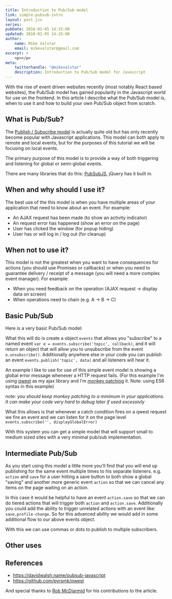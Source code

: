 ```yaml
---
title: Introduction to Pub/Sub model
link: simple-pubsub-intro
layout: post.jsx
series:
pubDate: 2016-01-05 14:15:00
updated: 2016-01-05 14:15:00
author:
    name: Mike Valstar
    email: mikevalstar@gmail.com
excerpt: >
    <p></p>
meta:
    twitterhandle: "@mikevalstar"
    description: Introduction to Pub/Sub model for Javascript
---
```


With the rise of event driven websites recently (most notably React based websites), the Pub/Sub model has gained popularity in the Javascript world for use on the frontend. In this article I describe what the Pub/Sub model is, when to use it and how to build your own Pub/Sub object from scratch.

## What is Pub/Sub?
The [Publish / Subscribe model](https://en.wikipedia.org/wiki/Publish%E2%80%93subscribe_pattern) is actually quite old but has only recently become popular with Javascript applications. This model can both apply to remote and local events, but for the purposes of this tutorial we will be focusing on local events.

The primary purpose of this model is to provide a way of both triggering and listening for global or semi-global events.

There are many libraries that do this: [PubSubJS](https://github.com/mroderick/PubSubJS), jQuery has it built in.

## When and why should I use it?

The best use of the this model is when you have multiple areas of your application that need to know about an event. For example:

* An AJAX request has been made (to show an activity indicator)
* An request error has happened (show an error on the page)
* User has clicked the window (for popup hiding)
* User has or will log in / log out (for cleanup)

## When not to use it?

This model is not the greatest when you want to have consequences for actions (you should use Promises or callbacks) or when you need to guarantee delivery / receipt of a message (you will need a more complex event manager). For example:

* When you need feedback on the operation (AJAX request &#8594; display data on screen)
* When operations need to chain (e.g. A &#8594; B &#8594; C)

## Basic Pub/Sub

Here is a very basic Pub/Sub model:

<script src="https://gist.github.com/mikevalstar/408d9877e19de1bdf8c0.js"></script>

What this will do is create a object `events` that allows you "subscribe" to a named event `var e = events.subscribe('topic', callback)`, and it will return an object that will allow you to unsubscribe from the event `e.unsubscribe()`. Additionally anywhere else in your code you can publish an event `events.publish('topic', data)` and all listeners will hear it.

An example I like to use for use of this simple event model is showing a global error message whenever a HTTP request fails. (For this example I'm using [qwest](https://github.com/pyrsmk/qwest) as my ajax library and I'm [monkey patching](https://en.wikipedia.org/wiki/Monkey_patch) it. Note: using ES6 syntax in this example)

<script src="https://gist.github.com/mikevalstar/1441c981c552d3deb536.js"></script>

_note: you should keep monkey patching to a minimum in your applications. It can make your code very hard to debug later if used excessivly_

What this allows is that whenever a catch condition fires on a qwest request we fire an event and we can listen for it on the page level `events.subscribe('', displayGlobalError)`

With this system you can get a simple model that will support small to medium sized sites with a very minimal pub/sub implementation.

## Intermediate Pub/Sub

As you start using this model a little more you'll find that you will end up publishing for the same event multiple times to his separate listeners. e.g. `action` and `save` for a user hitting a save button to both show a global "saving" and another more generic event `action` so that we can cancel any items on the page waiting on an action.

In this case it would be helpful to have an event `action.save` so that we can do tiered actions that will trigger both `action` and `action.save`. Additionally you could add the ability to trigger unrelated actions with an event like: `save,profile-change`.  So for this advanced ability we would add in some additional flow to our above events object.

<script src="https://gist.github.com/mikevalstar/24596908d739c651f072.js"></script>

With this we can use commas or dots to publish to multiple subscribers.

## Other uses


## References
* https://davidwalsh.name/pubsub-javascript
* https://github.com/pyrsmk/qwest

And special thanks to [Rob McDiarmid](https://github.com/robianmcd) for his contributions to the article.
